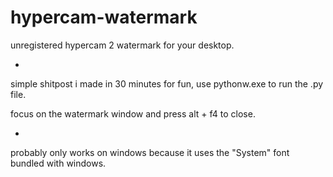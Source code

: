 # hypercam-watermark
unregistered hypercam 2 watermark for your desktop.


-
simple shitpost i made in 30 minutes for fun, use pythonw.exe to run the .py file.

focus on the watermark window and press alt + f4 to close.


-
probably only works on windows because it uses the "System" font bundled with windows.
